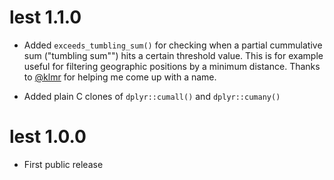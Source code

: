 # lest 1.1.0

  * Added `exceeds_tumbling_sum()` for checking when a partial cummulative sum
  ("tumbling sum"") hits a certain threshold value. This is for example useful
  for filtering geographic positions by a minimum distance. Thanks to
  [@klmr](https://github.com/klmr) for helping me come up with a name.
    
  * Added plain C clones of `dplyr::cumall()` and `dplyr::cumany()`




# lest 1.0.0

* First public release
